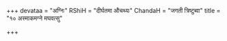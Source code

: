 +++
devataa = "अग्निः"
RShiH = "दीर्घतमा औचथ्यः"
ChandaH = "जगती त्रिष्टुब्वा"
title = "१० अस्माकमग्ने मघवत्सु"

+++
